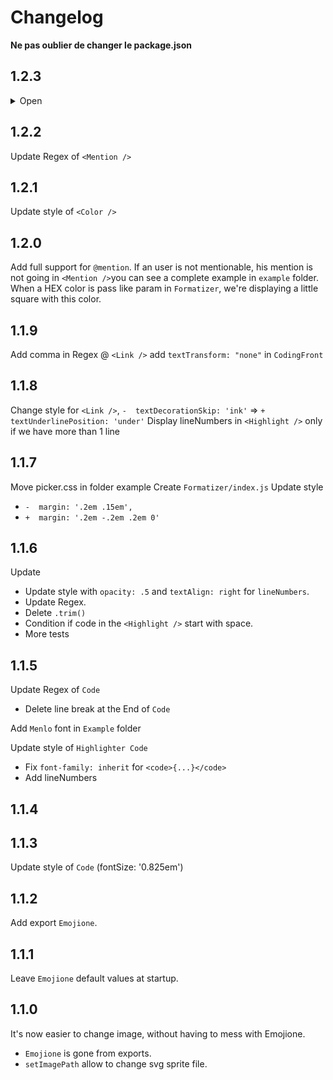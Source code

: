 # Changelog

**Ne pas oublier de changer le package.json**

## 1.2.3
<details>
  <summary>Open</summary>
   <p>
    Add Spoiler
   </p>
  </details>


## 1.2.2
Update Regex of `<Mention />`

## 1.2.1
Update style of `<Color />`

## 1.2.0
Add full support for `@mention`. If an user is not mentionable, his mention is not going in `<Mention />`you can see a complete example in `example` folder.  
When a HEX color is pass like param in `Formatizer`, we're displaying a little square with this color.

## 1.1.9
Add comma in Regex @ `<Link />`
add `textTransform: "none"` in `CodingFront`

## 1.1.8
Change style for `<Link />`, `-  textDecorationSkip: 'ink'` => `+  textUnderlinePosition: 'under'`
Display lineNumbers in `<Highlight />` only if we have more than 1 line

## 1.1.7
Move picker.css in folder example
Create `Formatizer/index.js`
Update style <Highlight />
  * `-  margin: '.2em .15em',`
  * `+  margin: '.2em -.2em .2em 0'`

## 1.1.6
Update <Highlight />
  - Update style with `opacity: .5` and `textAlign: right` for `lineNumbers`.
  - Update Regex.
  - Delete `.trim()`
  - Condition if code in the `<Highlight />` start with space.
  - More tests

## 1.1.5
Update Regex of `Code`
  - Delete line break at the End of `Code`

Add `Menlo` font in `Example` folder

Update style of `Highlighter Code`
  - Fix `font-family: inherit` for `<code>{...}</code>`
  - Add lineNumbers

## 1.1.4

## 1.1.3
Update style of `Code` (fontSize: '0.825em')

## 1.1.2
Add export `Emojione`.

## 1.1.1
Leave `Emojione` default values at startup.

## 1.1.0
It's now easier to change image, without having to mess with Emojione.
  - `Emojione` is gone from exports.
  - `setImagePath` allow to change svg sprite file.
